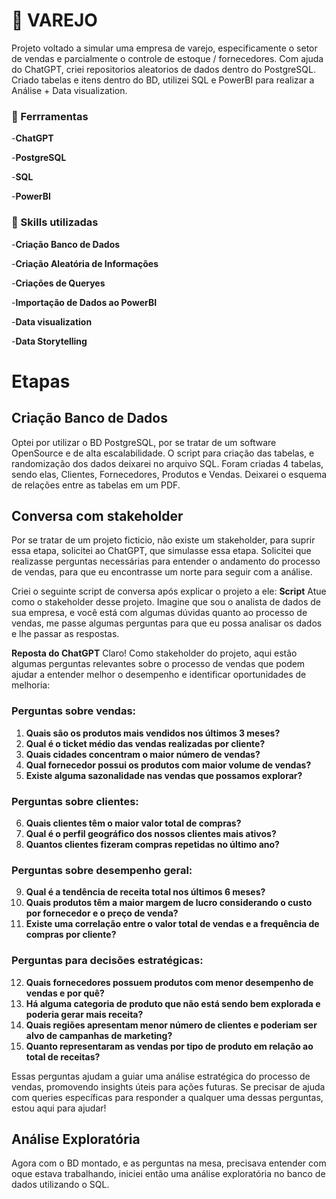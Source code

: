 # :open_book: VAREJO

Projeto voltado a simular uma empresa de varejo, especificamente o setor de vendas e parcialmente o controle de estoque / fornecedores. Com ajuda do ChatGPT, criei repositorios aleatorios de dados dentro do PostgreSQL. Criado tabelas e itens dentro do BD, utilizei SQL e PowerBI para realizar a Análise + Data visualization.

### :wrench: Ferrramentas
-**ChatGPT**

-**PostgreSQL**

-**SQL**

-**PowerBI**

### :memo: Skills utilizadas

-**Criação Banco de Dados**

-**Criação Aleatória de Informações**

-**Criações de Queryes**

-**Importação de Dados ao PowerBI**

-**Data visualization**

-**Data Storytelling**

# Etapas

## Criação Banco de Dados

Optei por utilizar o BD PostgreSQL, por se tratar de um software OpenSource e de alta escalabilidade. O script para criação das tabelas, e randomização dos dados deixarei no arquivo SQL. Foram criadas 4 tabelas, sendo elas, Clientes, Fornecedores, Produtos e Vendas. Deixarei o esquema de relações entre as tabelas em um PDF.

## Conversa com stakeholder

Por se tratar de um projeto ficticio, não existe um stakeholder, para suprir essa etapa, solicitei ao ChatGPT, que simulasse essa etapa. Solicitei que realizasse perguntas necessárias para entender o andamento do processo de vendas, para que eu encontrasse um norte para seguir com a análise. 

Criei o seguinte script de conversa após explicar o projeto a ele:
**Script**
Atue como o stakeholder desse projeto. Imagine que sou o analista de dados de sua empresa, e você está com algumas dúvidas quanto ao processo de vendas, me passe algumas perguntas para que eu possa analisar os dados e lhe passar as respostas.

**Reposta do ChatGPT**
Claro! Como stakeholder do projeto, aqui estão algumas perguntas relevantes sobre o processo de vendas que podem ajudar a entender melhor o desempenho e identificar oportunidades de melhoria:

### Perguntas sobre vendas:
1. **Quais são os produtos mais vendidos nos últimos 3 meses?**
2. **Qual é o ticket médio das vendas realizadas por cliente?**
3. **Quais cidades concentram o maior número de vendas?**
4. **Qual fornecedor possui os produtos com maior volume de vendas?**
5. **Existe alguma sazonalidade nas vendas que possamos explorar?**

### Perguntas sobre clientes:
6. **Quais clientes têm o maior valor total de compras?**
7. **Qual é o perfil geográfico dos nossos clientes mais ativos?**
8. **Quantos clientes fizeram compras repetidas no último ano?**

### Perguntas sobre desempenho geral:
9. **Qual é a tendência de receita total nos últimos 6 meses?**
10. **Quais produtos têm a maior margem de lucro considerando o custo por fornecedor e o preço de venda?**
11. **Existe uma correlação entre o valor total de vendas e a frequência de compras por cliente?**

### Perguntas para decisões estratégicas:
12. **Quais fornecedores possuem produtos com menor desempenho de vendas e por quê?**
13. **Há alguma categoria de produto que não está sendo bem explorada e poderia gerar mais receita?**
14. **Quais regiões apresentam menor número de clientes e poderiam ser alvo de campanhas de marketing?**
15. **Quanto representaram as vendas por tipo de produto em relação ao total de receitas?**

Essas perguntas ajudam a guiar uma análise estratégica do processo de vendas, promovendo insights úteis para ações futuras. Se precisar de ajuda com queries específicas para responder a qualquer uma dessas perguntas, estou aqui para ajudar!

## Análise Exploratória

Agora com o BD montado, e as perguntas na mesa, precisava entender com oque estava trabalhando, iniciei então uma análise exploratória no banco de dados utilizando o SQL.

